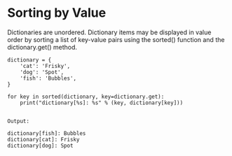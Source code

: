 # Sorting by Value

Dictionaries are unordered. Dictionary items may be displayed in value order by sorting a list of key-value pairs using the sorted\(\) function and the dictionary.get\(\) method.

```
dictionary = {
    'cat': 'Frisky',
    'dog': 'Spot',
    'fish': 'Bubbles',
}

for key in sorted(dictionary, key=dictionary.get):
    print("dictionary[%s]: %s" % (key, dictionary[key]))
    
    
Output:

dictionary[fish]: Bubbles
dictionary[cat]: Frisky
dictionary[dog]: Spot
```



